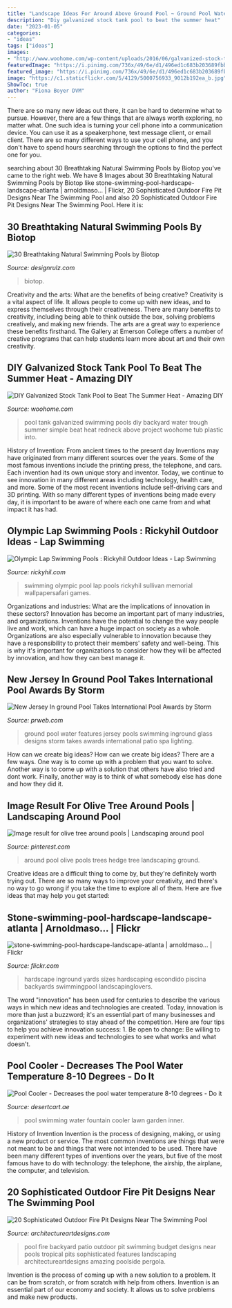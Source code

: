 ```yaml
---
title: "Landscape Ideas For Around Above Ground Pool ~ Ground Pool Water Features Jersey Pools Swimming Inground Glass Designs Storm Takes Awards International Patio Spa Lighting"
description: "Diy galvanized stock tank pool to beat the summer heat"
date: "2023-01-05"
categories:
- "ideas"
tags: ["ideas"]
images:
- "http://www.woohome.com/wp-content/uploads/2016/06/galvanized-stock-tank-pool-ideas-woohome-10.jpg"
featuredImage: "https://i.pinimg.com/736x/49/6e/d1/496ed1c683b203689fbb912047f9ddfd.jpg"
featured_image: "https://i.pinimg.com/736x/49/6e/d1/496ed1c683b203689fbb912047f9ddfd.jpg"
image: "https://c1.staticflickr.com/5/4129/5000756933_9012b192ea_b.jpg"
ShowToc: true
author: "Fiona Boyer DVM"
---
```



There are so many new ideas out there, it can be hard to determine what to pursue. However, there are a few things that are always worth exploring, no matter what. One such idea is turning your cell phone into a communication device. You can use it as a speakerphone, text message client, or email client. There are so many different ways to use your cell phone, and you don't have to spend hours searching through the options to find the perfect one for you.

	

		
searching about 30 Breathtaking Natural Swimming Pools by Biotop you've came to the right web. We have 8 Images about 30 Breathtaking Natural Swimming Pools by Biotop like stone-swimming-pool-hardscape-landscape-atlanta | arnoldmaso… | Flickr, 20 Sophisticated Outdoor Fire Pit Designs Near The Swimming Pool and also 20 Sophisticated Outdoor Fire Pit Designs Near The Swimming Pool. Here it is:
		
    
## 30 Breathtaking Natural Swimming Pools By Biotop

<img loading=lazy src="https://cdn.designrulz.com/wp-content/uploads/2013/04/Natural-Swimming-Pools-DESIGNRULZ-024.jpg" onerror="this.onerror=null;this.src='https://tse4.mm.bing.net/th?id=OIP.-t1wbWFH9hcUSV14eEyY3wHaLL&amp;pid=15.1';" alt="30 Breathtaking Natural Swimming Pools by Biotop">

_Source: designrulz.com_

>biotop. 

	

Creativity and the arts: What are the benefits of being creative?
Creativity is a vital aspect of life. It allows people to come up with new ideas, and to express themselves through their creativeness. There are many benefits to creativity, including being able to think outside the box, solving problems creatively, and making new friends. The arts are a great way to experience these benefits firsthand. The Gallery at Emerson College offers a number of creative programs that can help students learn more about art and their own creativity.

    
## DIY Galvanized Stock Tank Pool To Beat The Summer Heat - Amazing DIY

<img loading=lazy src="http://www.woohome.com/wp-content/uploads/2016/06/galvanized-stock-tank-pool-ideas-woohome-10.jpg" onerror="this.onerror=null;this.src='https://tse1.mm.bing.net/th?id=OIP.-Z3Fqoz01op8RRicAVlgSgHaQq&amp;pid=15.1';" alt="DIY Galvanized Stock Tank Pool to Beat The Summer Heat - Amazing DIY">

_Source: woohome.com_

>pool tank galvanized swimming pools diy backyard water trough summer simple beat heat redneck above project woohome tub plastic into. 

	

History of Invention: From ancient times to the present day
Inventions may have originated from many different sources over the years. Some of the most famous inventions include the printing press, the telephone, and cars. Each invention had its own unique story and inventor. Today, we continue to see innovation in many different areas including technology, health care, and more. Some of the most recent inventions include self-driving cars and 3D printing. With so many different types of inventions being made every day, it is important to be aware of where each one came from and what impact it has had.

    
## Olympic Lap Swimming Pools : Rickyhil Outdoor Ideas - Lap Swimming

<img loading=lazy src="https://rickyhil.com/wp-content/uploads/2017/07/Olympic-Lap-Swimming-Pools-1024x768.jpg" onerror="this.onerror=null;this.src='https://tse1.mm.bing.net/th?id=OIP.TzhZCpepaK0fZutvSk7h8QHaFj&amp;pid=15.1';" alt="Olympic Lap Swimming Pools : Rickyhil Outdoor Ideas - Lap Swimming">

_Source: rickyhil.com_

>swimming olympic pool lap pools rickyhil sullivan memorial wallpapersafari games. 

	

Organizations and industries: What are the implications of innovation in these sectors?
Innovation has become an important part of many industries, and organizations. Inventions have the potential to change the way people live and work, which can have a huge impact on society as a whole. Organizations are also especially vulnerable to innovation because they have a responsibility to protect their members' safety and well-being. This is why it's important for organizations to consider how they will be affected by innovation, and how they can best manage it.

    
## New Jersey In Ground Pool Takes International Pool Awards By Storm

<img loading=lazy src="http://ww1.prweb.com/prfiles/2011/11/07/8943900/in-ground-pool.jpg" onerror="this.onerror=null;this.src='https://tse3.mm.bing.net/th?id=OIP.AtW3B9TwMsGZmMaz_qHr0AHaE8&amp;pid=15.1';" alt="New Jersey In ground Pool Takes International Pool Awards by Storm">

_Source: prweb.com_

>ground pool water features jersey pools swimming inground glass designs storm takes awards international patio spa lighting. 

	

How can we create big ideas?
How can we create big ideas? There are a few ways. One way is to come up with a problem that you want to solve. Another way is to come up with a solution that others have also tried and dont work. Finally, another way is to think of what somebody else has done and how they did it.

    
## Image Result For Olive Tree Around Pools | Landscaping Around Pool

<img loading=lazy src="https://i.pinimg.com/736x/49/6e/d1/496ed1c683b203689fbb912047f9ddfd.jpg" onerror="this.onerror=null;this.src='https://tse1.mm.bing.net/th?id=OIP.KFQsbCJLwNv-8pOpLHmNNQHaFj&amp;pid=15.1';" alt="Image result for olive tree around pools | Landscaping around pool">

_Source: pinterest.com_

>around pool olive pools trees hedge tree landscaping ground. 

	

Creative ideas are a difficult thing to come by, but they're definitely worth trying out. There are so many ways to improve your creativity, and there's no way to go wrong if you take the time to explore all of them. Here are five ideas that may help you get started: 

    
## Stone-swimming-pool-hardscape-landscape-atlanta | Arnoldmaso… | Flickr

<img loading=lazy src="https://c1.staticflickr.com/5/4129/5000756933_9012b192ea_b.jpg" onerror="this.onerror=null;this.src='https://tse3.mm.bing.net/th?id=OIP.KGPKClV07gcstFNh8SkkGQHaFl&amp;pid=15.1';" alt="stone-swimming-pool-hardscape-landscape-atlanta | arnoldmaso… | Flickr">

_Source: flickr.com_

>hardscape inground yards sizes hardscaping escondido piscina backyards swimmingpool landscapinglovers. 

	

The word "innovation" has been used for centuries to describe the various ways in which new ideas and technologies are created. Today, innovation is more than just a buzzword; it's an essential part of many businesses and organizations' strategies to stay ahead of the competition. Here are four tips to help you achieve innovation success: 1. Be open to change: Be willing to experiment with new ideas and technologies to see what works and what doesn't.

    
## Pool Cooler - Decreases The Pool Water Temperature 8-10 Degrees - Do It

<img loading=lazy src="https://images-na.ssl-images-amazon.com/images/I/51Wc0pgxTGL.jpg" onerror="this.onerror=null;this.src='https://tse3.mm.bing.net/th?id=OIP.QqnQFgGXAjNG5DUts949vAHaEL&amp;pid=15.1';" alt="Pool Cooler - Decreases the pool water temperature 8-10 degrees - Do it">

_Source: desertcart.ae_

>pool swimming water fountain cooler lawn garden inner. 

	

History of Invention
Invention is the process of designing, making, or using a new product or service. The most common inventions are things that were not meant to be and things that were not intended to be used. There have been many different types of inventions over the years, but five of the most famous have to do with technology: the telephone, the airship, the airplane, the computer, and television.

    
## 20 Sophisticated Outdoor Fire Pit Designs Near The Swimming Pool

<img loading=lazy src="https://www.architectureartdesigns.com/wp-content/uploads/2015/03/840-630x419.jpg" onerror="this.onerror=null;this.src='https://tse3.mm.bing.net/th?id=OIP.jSJ2C8W9GKaKA-UA14JSogHaE7&amp;pid=15.1';" alt="20 Sophisticated Outdoor Fire Pit Designs Near The Swimming Pool">

_Source: architectureartdesigns.com_

>pool fire backyard patio outdoor pit swimming budget designs near pools tropical pits sophisticated features landscaping architectureartdesigns amazing poolside pergola. 

	

Invention is the process of coming up with a new solution to a problem. It can be from scratch, or from scratch with help from others. Invention is an essential part of our economy and society. It allows us to solve problems and make new products.

